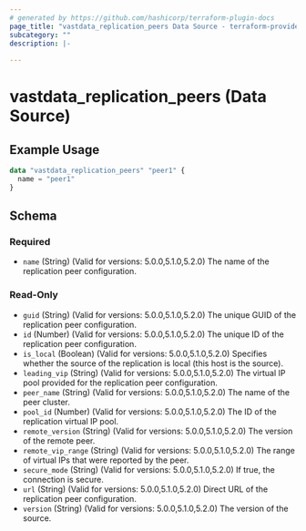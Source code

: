 ```yaml
---
# generated by https://github.com/hashicorp/terraform-plugin-docs
page_title: "vastdata_replication_peers Data Source - terraform-provider-vastdata"
subcategory: ""
description: |-
  
---
```


# vastdata_replication_peers (Data Source)



## Example Usage

```terraform
data "vastdata_replication_peers" "peer1" {
  name = "peer1"
}
```

<!-- schema generated by tfplugindocs -->
## Schema

### Required

- `name` (String) (Valid for versions: 5.0.0,5.1.0,5.2.0) The name of the replication peer configuration.

### Read-Only

- `guid` (String) (Valid for versions: 5.0.0,5.1.0,5.2.0) The unique GUID of the replication peer configuration.
- `id` (Number) (Valid for versions: 5.0.0,5.1.0,5.2.0) The unique ID of the replication peer configuration.
- `is_local` (Boolean) (Valid for versions: 5.0.0,5.1.0,5.2.0) Specifies whether the source of the replication is local (this host is the source).
- `leading_vip` (String) (Valid for versions: 5.0.0,5.1.0,5.2.0) The virtual IP pool provided for the replication peer configuration.
- `peer_name` (String) (Valid for versions: 5.0.0,5.1.0,5.2.0) The name of the peer cluster.
- `pool_id` (Number) (Valid for versions: 5.0.0,5.1.0,5.2.0) The ID of the replication virtual IP pool.
- `remote_version` (String) (Valid for versions: 5.0.0,5.1.0,5.2.0) The version of the remote peer.
- `remote_vip_range` (String) (Valid for versions: 5.0.0,5.1.0,5.2.0) The range of virtual IPs that were reported by the peer.
- `secure_mode` (String) (Valid for versions: 5.0.0,5.1.0,5.2.0) If true, the connection is secure.
- `url` (String) (Valid for versions: 5.0.0,5.1.0,5.2.0) Direct URL of the replication peer configuration.
- `version` (String) (Valid for versions: 5.0.0,5.1.0,5.2.0) The version of the source.
